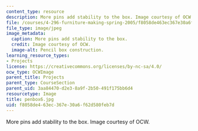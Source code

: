 ```yaml
---
content_type: resource
description: More pins add stability to the box. Image courtesy of OCW.
file: /courses/4-296-furniture-making-spring-2005/f8058de463ec367e30a6f62d580feb7d_penbox6.jpg
file_type: image/jpeg
image_metadata:
  caption: More pins add stability to the box.
  credit: Image courtesy of OCW.
  image-alt: Pencil box construction.
learning_resource_types:
- Projects
license: https://creativecommons.org/licenses/by-nc-sa/4.0/
ocw_type: OCWImage
parent_title: Projects
parent_type: CourseSection
parent_uid: 3aa84470-d2e3-8a9f-2b50-491f175bb6d4
resourcetype: Image
title: penbox6.jpg
uid: f8058de4-63ec-367e-30a6-f62d580feb7d
---
```

More pins add stability to the box. Image courtesy of OCW.